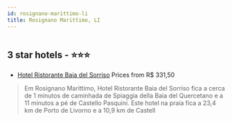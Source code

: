 ```yaml
---
id: rosignano-marittimo-li
title: Rosignano Marittimo, LI
---
```


<center><img src="https://i.travelapi.com/hotels/2000000/1120000/1115100/1115072/896e05d0_z.jpg" alt="" /></center>


##  3 star hotels - ⭐️⭐️⭐️

-    [Hotel Ristorante Baia del Sorriso](https://us.hurb.com/hotels/rosignano-marittimo/hotel-ristorante-baia-del-sorriso-HT-D3EG?cmp=18055) Prices from R$ 331,50
   > Em Rosignano Marittimo, Hotel Ristorante Baia del Sorriso fica a cerca de 1 minutos de caminhada de Spiaggia della Baia del Quercetano e a 11 minutos a pé de Castello Pasquini.  Este hotel na praia fica a 23,4 km de Porto de Livorno e a 10,9 km de Castell

